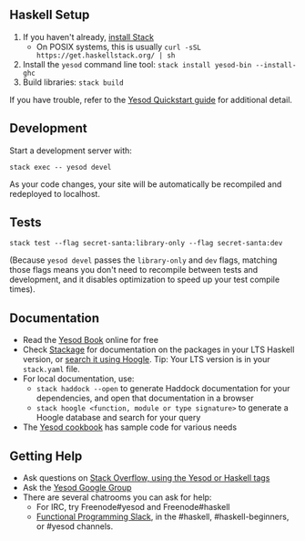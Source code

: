 ## Haskell Setup

1. If you haven't already, [install Stack](https://haskell-lang.org/get-started)
	* On POSIX systems, this is usually `curl -sSL https://get.haskellstack.org/ | sh`
2. Install the `yesod` command line tool: `stack install yesod-bin --install-ghc`
3. Build libraries: `stack build`

If you have trouble, refer to the [Yesod Quickstart guide](https://www.yesodweb.com/page/quickstart) for additional detail.

## Development

Start a development server with:

```
stack exec -- yesod devel
```

As your code changes, your site will be automatically be recompiled and redeployed to localhost.

## Tests

```
stack test --flag secret-santa:library-only --flag secret-santa:dev
```

(Because `yesod devel` passes the `library-only` and `dev` flags, matching those flags means you don't need to recompile between tests and development, and it disables optimization to speed up your test compile times).

## Documentation

* Read the [Yesod Book](https://www.yesodweb.com/book) online for free
* Check [Stackage](http://stackage.org/) for documentation on the packages in your LTS Haskell version, or [search it using Hoogle](https://www.stackage.org/lts/hoogle?q=). Tip: Your LTS version is in your `stack.yaml` file.
* For local documentation, use:
	* `stack haddock --open` to generate Haddock documentation for your dependencies, and open that documentation in a browser
	* `stack hoogle <function, module or type signature>` to generate a Hoogle database and search for your query
* The [Yesod cookbook](https://github.com/yesodweb/yesod-cookbook) has sample code for various needs

## Getting Help

* Ask questions on [Stack Overflow, using the Yesod or Haskell tags](https://stackoverflow.com/questions/tagged/yesod+haskell)
* Ask the [Yesod Google Group](https://groups.google.com/forum/#!forum/yesodweb)
* There are several chatrooms you can ask for help:
	* For IRC, try Freenode#yesod and Freenode#haskell
	* [Functional Programming Slack](https://fpchat-invite.herokuapp.com/), in the #haskell, #haskell-beginners, or #yesod channels.
